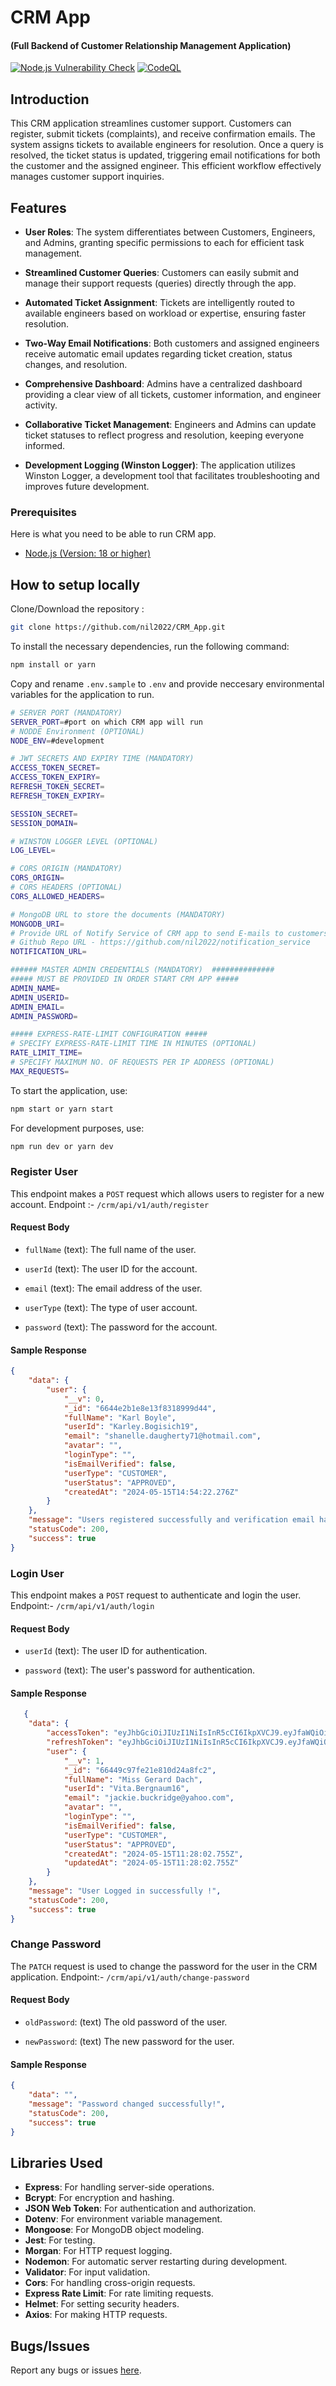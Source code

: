 # CRM App
#### (Full Backend of Customer Relationship Management Application)

<p align="left">
<a href="https://github.com/nil2022/CRM_App/actions/workflows/main.yml" target="_blank"> <img src="https://github.com/nil2022/CRM_App/actions/workflows/main.yml/badge.svg?branch=master" alt="Node.js Vulnerability Check" /></a>
<a href="https://github.com/nil2022/CRM_App/actions/workflows/github-code-scanning/codeql" target="_blank"><img src="https://github.com/nil2022/CRM_App/actions/workflows/github-code-scanning/codeql/badge.svg?branch=master" alt="CodeQL" /></a>
</a>
</p>

## Introduction
This CRM application streamlines customer support. Customers can register, submit tickets (complaints), and receive confirmation emails. The system assigns tickets to available engineers for resolution. Once a query is resolved, the ticket status is updated, triggering email notifications for both the customer and the assigned engineer. This efficient workflow effectively manages customer support inquiries.

## Features

- **User Roles**: The system differentiates between Customers, Engineers, and Admins, granting specific permissions to each for efficient task management.

- **Streamlined Customer Queries**: Customers can easily submit and manage their support requests (queries) directly through the app.

- **Automated Ticket Assignment**: Tickets are intelligently routed to available engineers based on workload or expertise, ensuring faster resolution.

- **Two-Way Email Notifications**: Both customers and assigned engineers receive automatic email updates regarding ticket creation, status changes, and resolution.

- **Comprehensive Dashboard**: Admins have a centralized dashboard providing a clear view of all tickets, customer information, and engineer activity.

- **Collaborative Ticket Management**: Engineers and Admins can update ticket statuses to reflect progress and resolution, keeping everyone informed.

- **Development Logging (Winston Logger)**: The application utilizes Winston Logger, a development tool that facilitates troubleshooting and improves future development.

### Prerequisites

Here is what you need to be able to run CRM app.

- [Node.js (Version: 18 or higher)](https://nodejs.org/en/download)

## How to setup locally

Clone/Download the repository :

```bash
git clone https://github.com/nil2022/CRM_App.git
```

To install the necessary dependencies, run the following command:
```bash
npm install or yarn
```

Copy and rename `.env.sample` to `.env` and provide neccesary environmental variables for the application to run.

```bash
# SERVER PORT (MANDATORY)
SERVER_PORT=#port on which CRM app will run
# NODDE Environment (OPTIONAL)
NODE_ENV=#development

# JWT SECRETS AND EXPIRY TIME (MANDATORY)
ACCESS_TOKEN_SECRET=
ACCESS_TOKEN_EXPIRY=
REFRESH_TOKEN_SECRET=
REFRESH_TOKEN_EXPIRY=

SESSION_SECRET=
SESSION_DOMAIN=

# WINSTON LOGGER LEVEL (OPTIONAL)
LOG_LEVEL=

# CORS ORIGIN (MANDATORY)
CORS_ORIGIN=
# CORS HEADERS (OPTIONAL)
CORS_ALLOWED_HEADERS=

# MongoDB URL to store the documents (MANDATORY)
MONGODB_URI=
# Provide URL of Notify Service of CRM app to send E-mails to customers, engineers (MANDATORY)
# Github Repo URL - https://github.com/nil2022/notification_service
NOTIFICATION_URL=

###### MASTER ADMIN CREDENTIALS (MANDATORY)  ##############
##### MUST BE PROVIDED IN ORDER START CRM APP #####
ADMIN_NAME=
ADMIN_USERID=
ADMIN_EMAIL=
ADMIN_PASSWORD=

##### EXPRESS-RATE-LIMIT CONFIGURATION #####
# SPECIFY EXPRESS-RATE-LIMIT TIME IN MINUTES (OPTIONAL)
RATE_LIMIT_TIME=
# SPECIFY MAXIMUM NO. OF REQUESTS PER IP ADDRESS (OPTIONAL)
MAX_REQUESTS=
```

To start the application, use:
```bash
npm start or yarn start
```
 
For development purposes, use:
```bash
npm run dev or yarn dev
```

### Register User

This endpoint makes a `POST` request which allows users to register for a new account.
Endpoint :- `/crm/api/v1/auth/register`

#### Request Body

- `fullName` (text): The full name of the user.

- `userId` (text): The user ID for the account.
    
- `email` (text): The email address of the user.
    
- `userType` (text): The type of user account.
    
- `password` (text): The password for the account.
    

#### Sample Response

```json
{
    "data": {
        "user": {
            "__v": 0,
            "_id": "6644e2b1e8e13f8318999d44",
            "fullName": "Karl Boyle",
            "userId": "Karley.Bogisich19",
            "email": "shanelle.daugherty71@hotmail.com",
            "avatar": "",
            "loginType": "",
            "isEmailVerified": false,
            "userType": "CUSTOMER",
            "userStatus": "APPROVED",
            "createdAt": "2024-05-15T14:54:22.276Z"
        }
    },
    "message": "Users registered successfully and verification email has been sent on your email.",
    "statusCode": 200,
    "success": true
}
```

### Login User

This endpoint makes a `POST` request to authenticate and login the user.
Endpoint:- `/crm/api/v1/auth/login`

#### Request Body

- `userId` (text): The user ID for authentication.
    
- `password` (text): The user's password for authentication.
    

#### Sample Response

```json
   {
    "data": {
        "accessToken": "eyJhbGciOiJIUzI1NiIsInR5cCI6IkpXVCJ9.eyJfaWQiOiI2NjQ0OWM5N2ZlMjFlODEwZDI0YThmYzIiLCJ1c2VySWQiOiJWaXRhLkJlcmduYXVtMTYiLCJ1c2VyVHlwZSI6IkNVU1RPTUVSIiwidXNlclN0YXR1cyI6IkFQUFJPVkVEIiwiaWF0IjoxNzE1NzgyNTE5LCJleHAiOjE3MTU4Njg5MTl9.WknmCRmcxj9RWiYJvUP130KRrd_xPwKBwNM19YcOJlA",
        "refreshToken": "eyJhbGciOiJIUzI1NiIsInR5cCI6IkpXVCJ9.eyJfaWQiOiI2NjQ0OWM5N2ZlMjFlODEwZDI0YThmYzIiLCJpYXQiOjE3MTU3ODI1MTksImV4cCI6MTcxNjM4NzMxOX0.XlM3HRJa4zLi2_gdBh4u-ZyGpDg0r1dHOpvQcrrMBrw",
        "user": {
            "__v": 1,
            "_id": "66449c97fe21e810d24a8fc2",
            "fullName": "Miss Gerard Dach",
            "userId": "Vita.Bergnaum16",
            "email": "jackie.buckridge@yahoo.com",
            "avatar": "",
            "loginType": "",
            "isEmailVerified": false,
            "userType": "CUSTOMER",
            "userStatus": "APPROVED",
            "createdAt": "2024-05-15T11:28:02.755Z",
            "updatedAt": "2024-05-15T11:28:02.755Z"
        }
    },
    "message": "User Logged in successfully !",
    "statusCode": 200,
    "success": true
}
```

### Change Password

The `PATCH` request is used to change the password for the user in the CRM application.
Endpoint:- `/crm/api/v1/auth/change-password`

#### Request Body
    
- `oldPassword`: (text) The old password of the user.
        
- `newPassword`: (text) The new password for the user.
        

#### Sample Response

``` json
{
    "data": "",
    "message": "Password changed successfully!",
    "statusCode": 200,
    "success": true
}
 ```


## Libraries Used
- **Express**: For handling server-side operations.
- **Bcrypt**: For encryption and hashing.
- **JSON Web Token**: For authentication and authorization.
- **Dotenv**: For environment variable management.
- **Mongoose**: For MongoDB object modeling.
- **Jest**: For testing.
- **Morgan**: For HTTP request logging.
- **Nodemon**: For automatic server restarting during development.
- **Validator**: For input validation.
- **Cors**: For handling cross-origin requests.
- **Express Rate Limit**: For rate limiting requests.
- **Helmet**: For setting security headers.
- **Axios**: For making HTTP requests.

## Bugs/Issues
Report any bugs or issues [here](https://github.com/nil2022/CRM_App/issues).





